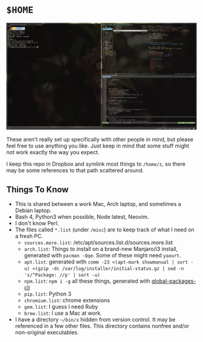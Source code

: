 # `$HOME`

![screenshot](/screenshot.png?raw=true)

These aren't really set up specifically with other people in mind, but
please feel free to use anything you like. Just keep in mind that some
stuff might not work exactly the way you expect.

I keep this repo in Dropbox and symlink most things to `/home/z`, so there
may be some references to that path scattered around.

## Things To Know

* This is shared between a work Mac, Arch laptop, and sometimes a Debian laptop.
* Bash 4, Python3 when possible, Node latest, Neovim.
* I don't know Perl.
* The files called `*.list` (under `/misc`) are to keep track of what I need on a fresh PC.
  * `sources.more.list`: /etc/apt/sources.list.d/sources.more.list
  * `arch.list`: Things to install on a brand-new Manjaro/i3 install, generated with `pacman -Qqe`. Some of these might need `yaourt`.
  * `apt.list`: generated with `comm -23 <(apt-mark showmanual | sort -u) <(gzip -dc /var/log/installer/initial-status.gz | sed -n 's/^Package: //p' | sort -u)`
  * `npm.list`: `npm i -g` all these things, generated with [global-packages-cli](https://npmjs.org/package/global-packages-cli)
  * `pip.list`: Python 3
  * `chromium.list`: chrome extensions
  * `gem.list`: I guess I need Ruby
  * `brew.list`: I use a Mac at work.
* I have a directory `~/bin/x` hidden from version control. It may be referenced
  in a few other files. This directory contains nonfree and/or non-original
  executables.

